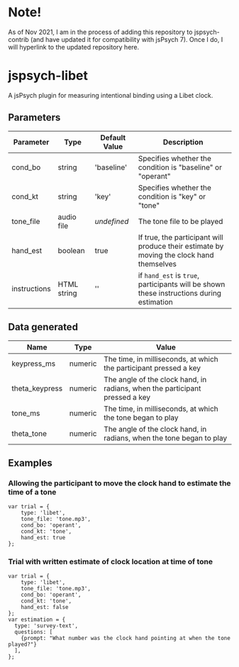 # Note!
As of Nov 2021, I am in the process of adding this repository to jspsych-contrib (and have updated it for compatibility with jsPsych 7). Once I do, I will hyperlink to the updated repository here.

# jspsych-libet
A jsPsych plugin for measuring intentional binding using a Libet clock.

## Parameters
| Parameter | Type | Default Value | Description |
|-|-|-|-|
| cond_bo | string | 'baseline' | Specifies whether the condition is "baseline" or "operant" |
| cond_kt | string | 'key' | Specifies whether the condition is "key" or "tone" |
| tone_file | audio file | *undefined* | The tone file to be played |
| hand_est | boolean | true | If true, the participant will produce their estimate by moving the clock hand themselves |
| instructions | HTML string | '' | if `hand_est` is `true`, participants will be shown these instructions during estimation |

## Data generated
| Name | Type | Value |
|-|-|-|
| keypress_ms | numeric | The time, in milliseconds, at which the participant pressed a key |
| theta_keypress | numeric | The angle of the clock hand, in radians, when the participant pressed a key |
| tone_ms | numeric | The time, in milliseconds, at which the tone began to play |
| theta_tone | numeric | The angle of the clock hand, in radians, when the tone began to play |

## Examples

### Allowing the participant to move the clock hand to estimate the time of a tone
```
var trial = {
    type: 'libet',
    tone_file: 'tone.mp3',
    cond_bo: 'operant',
    cond_kt: 'tone',
    hand_est: true
};
```

### Trial with written estimate of clock location at time of tone
```
var trial = {
    type: 'libet',
    tone_file: 'tone.mp3',
    cond_bo: 'operant',
    cond_kt: 'tone',
    hand_est: false
};
var estimation = {
  type: 'survey-text',
  questions: [
    {prompt: "What number was the clock hand pointing at when the tone played?"}
  ],
};
```
